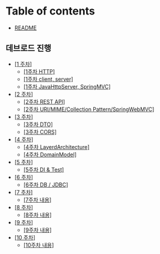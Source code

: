 # Table of contents

* [README](README.md)

## 데브로드 진행

* [\[1 주차\]](undefined/1/README.md)
  * [\[1주차 HTTP\]](undefined/1/1-http.md)
  * [\[1주차 client, server\]](undefined/1/1-client-server.md)
  * [\[1주차 JavaHttpServer, SpringMVC\]](undefined/1/jserver.md)
* [\[2 주차\]](undefined/2/README.md)
  * [\[2주차 REST API\]](undefined/2/2.md)
  * [\[2주차 URI/MIME/Collection Pattern/SpringWebMVC\]](undefined/2/2-uri-mime-collection-pattern-springwebmvc.md)
* [\[3 주차\]](undefined/3/README.md)
  * [\[3주차 DTO\]](undefined/3/3.md)
  * [\[3주차 CORS\]](undefined/3/3-2.md)
* [\[4 주차\]](undefined/4/README.md)
  * [\[4주차 LayerdArchitecture\]](undefined/4/4.md)
  * [\[4주차 DomainModel\]](undefined/4/4-2.md)
* [\[5 주차\]](undefined/5/README.md)
  * [\[5주차 DI & Test\]](undefined/5/5.md)
* [\[6 주차\]](undefined/6/README.md)
  * [\[6주차 DB / JDBC\]](undefined/6/6.md)
* [\[7 주차\]](undefined/7/README.md)
  * [\[7주차 내용\]](undefined/7/7.md)
* [\[8 주차\]](undefined/8/README.md)
  * [\[8주차 내용\]](undefined/8/8.md)
* [\[9 주차\]](undefined/9/README.md)
  * [\[9주차 내용\]](undefined/9/9.md)
* [\[10 주차\]](undefined/10/README.md)
  * [\[10주차 내용\]](undefined/10/10.md)